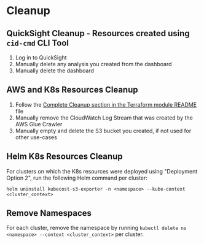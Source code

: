 # Cleanup

## QuickSight Cleanup - Resources created using `cid-cmd` CLI Tool

1. Log in to QuickSight
2. Manually delete any analysis you created from the dashboard
3. Manually delete the dashboard

## AWS and K8s Resources Cleanup

1. Follow the [Complete Cleanup section in the Terraform module README](terraform/cca_terraform_module/README.md/.#complete-cleanup) file
2. Manually remove the CloudWatch Log Stream that was created by the AWS Glue Crawler
3. Manually empty and delete the S3 bucket you created, if not used for other use-cases

## Helm K8s Resources Cleanup

For clusters on which the K8s resources were deployed using "Deployment Option 2", run the following Helm command per cluster:

    helm uninstall kubecost-s3-exporter -n <namespace> --kube-context <cluster_context>

## Remove Namespaces

For each cluster, remove the namespace by running `kubectl delete ns <namespace> --context <cluster_context>` per cluster.